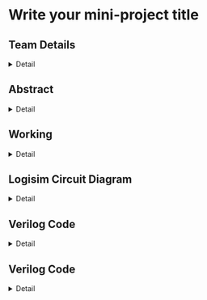 # Write your mini-project title

<!-- First Section -->
## Team Details
<details>
  <summary>Detail</summary>

  > Semester: 3rd Sem B. Tech. CSE

  > Section: S1/S2

  > Member-1: Name, Roll No., email

  > member-2: Name, Roll No., email

  > Member-3: Name, Roll No., email
</details>

<!-- Second Section -->
## Abstract
<details>
  <summary>Detail</summary>
  
  > Write your updatede abstract here
</details>

<!-- Third Section -->
## Working
<details>
  <summary>Detail</summary>

  > Explain the working of your model with the help of a functional table (compulsory) followed by the flowchart.
</details>

<!-- Fourth Section -->
## Logisim Circuit Diagram
<details>
  <summary>Detail</summary>

  > Update a neat logisim circuit diagram
</details>

<!-- Fifth Section -->
## Verilog Code
<details>
  <summary>Detail</summary>

  > Neatly update the Verilog code in code style only.
</details>

<!-- Sixth Section -->
## Verilog Code
<details>
  <summary>Detail</summary>

  > Update ~5 references in order
</details>


